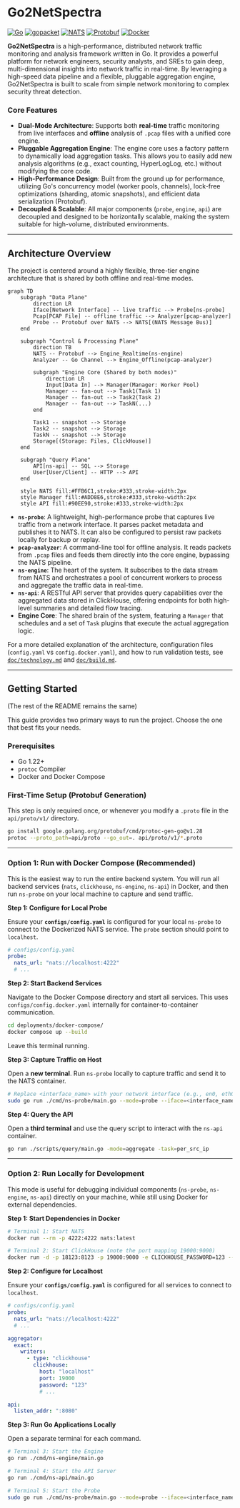 # Go2NetSpectra

[![Go](https://img.shields.io/badge/go-1.22-blue.svg)](https://go.dev/) [![gopacket](https://img.shields.io/badge/gopacket-1.1.19-blue.svg)](https://github.com/google/gopacket) [![NATS](https://img.shields.io/badge/NATS-2.11-green.svg)](https://nats.io/) [![Protobuf](https://img.shields.io/badge/Protobuf-v3-blue.svg)](https://protobuf.dev/) [![Docker](https://img.shields.io/badge/docker-20.10%2B-blue)](https://www.docker.com/)

**Go2NetSpectra** is a high-performance, distributed network traffic monitoring and analysis framework written in Go. It provides a powerful platform for network engineers, security analysts, and SREs to gain deep, multi-dimensional insights into network traffic in real-time. By leveraging a high-speed data pipeline and a flexible, pluggable aggregation engine, Go2NetSpectra is built to scale from simple network monitoring to complex security threat detection.

### Core Features

- **Dual-Mode Architecture**: Supports both **real-time** traffic monitoring from live interfaces and **offline** analysis of `.pcap` files with a unified core engine.
- **Pluggable Aggregation Engine**: The engine core uses a factory pattern to dynamically load aggregation tasks. This allows you to easily add new analysis algorithms (e.g., exact counting, HyperLogLog, etc.) without modifying the core code.
- **High-Performance Design**: Built from the ground up for performance, utilizing Go's concurrency model (worker pools, channels), lock-free optimizations (sharding, atomic snapshots), and efficient data serialization (Protobuf).
- **Decoupled & Scalable**: All major components (`probe`, `engine`, `api`) are decoupled and designed to be horizontally scalable, making the system suitable for high-volume, distributed environments.

---

## Architecture Overview

The project is centered around a highly flexible, three-tier engine architecture that is shared by both offline and real-time modes.

```mermaid
graph TD
    subgraph "Data Plane"
        direction LR
        Iface[Network Interface] -- live traffic --> Probe[ns-probe]
        Pcap[PCAP File] -- offline traffic --> Analyzer[pcap-analyzer]
        Probe -- Protobuf over NATS --> NATS[(NATS Message Bus)]
    end

    subgraph "Control & Processing Plane"
        direction TB
        NATS -- Protobuf --> Engine_Realtime(ns-engine)
        Analyzer -- Go Channel --> Engine_Offline(pcap-analyzer)
        
        subgraph "Engine Core (Shared by both modes)"
            direction LR
            Input[Data In] --> Manager(Manager: Worker Pool)
            Manager -- fan-out --> Task1(Task 1)
            Manager -- fan-out --> Task2(Task 2)
            Manager -- fan-out --> TaskN(...)
        end

        Task1 -- snapshot --> Storage
        Task2 -- snapshot --> Storage
        TaskN -- snapshot --> Storage
        Storage[(Storage: Files, ClickHouse)]
    end

    subgraph "Query Plane"
        API[ns-api] -- SQL --> Storage
        User[User/Client] -- HTTP --> API
    end

    style NATS fill:#FFB6C1,stroke:#333,stroke-width:2px
    style Manager fill:#ADD8E6,stroke:#333,stroke-width:2px
    style API fill:#90EE90,stroke:#333,stroke-width:2px
```
- **`ns-probe`**: A lightweight, high-performance probe that captures live traffic from a network interface. It parses packet metadata and publishes it to NATS. It can also be configured to persist raw packets locally for backup or replay.
- **`pcap-analyzer`**: A command-line tool for offline analysis. It reads packets from `.pcap` files and feeds them directly into the core engine, bypassing the NATS pipeline.
- **`ns-engine`**: The heart of the system. It subscribes to the data stream from NATS and orchestrates a pool of concurrent workers to process and aggregate the traffic data in real-time.
- **`ns-api`**: A RESTful API server that provides query capabilities over the aggregated data stored in ClickHouse, offering endpoints for both high-level summaries and detailed flow tracing.
- **Engine Core**: The shared brain of the system, featuring a `Manager` that schedules and a set of `Task` plugins that execute the actual aggregation logic.

For a more detailed explanation of the architecture, configuration files (`config.yaml` vs `config.docker.yaml`), and how to run validation tests, see [`doc/technology.md`](doc/technology.md) and [`doc/build.md`](doc/build.md).

---

## Getting Started

(The rest of the README remains the same)

This guide provides two primary ways to run the project. Choose the one that best fits your needs.

### Prerequisites

- Go 1.22+
- `protoc` Compiler
- Docker and Docker Compose

### First-Time Setup (Protobuf Generation)

This step is only required once, or whenever you modify a `.proto` file in the `api/proto/v1/` directory.
```sh
go install google.golang.org/protobuf/cmd/protoc-gen-go@v1.28
protoc --proto_path=api/proto --go_out=. api/proto/v1/*.proto
```

---

### Option 1: Run with Docker Compose (Recommended)

This is the easiest way to run the entire backend system. You will run all backend services (`nats`, `clickhouse`, `ns-engine`, `ns-api`) in Docker, and then run `ns-probe` on your local machine to capture and send traffic.

**Step 1: Configure for Local Probe**

Ensure your **`configs/config.yaml`** is configured for your local `ns-probe` to connect to the Dockerized NATS service. The `probe` section should point to `localhost`.

```yaml
# configs/config.yaml
probe:
  nats_url: "nats://localhost:4222"
  # ...
```

**Step 2: Start Backend Services**

Navigate to the Docker Compose directory and start all services. This uses `configs/config.docker.yaml` internally for container-to-container communication.

```sh
cd deployments/docker-compose/
docker compose up --build
```
Leave this terminal running.

**Step 3: Capture Traffic on Host**

Open a **new terminal**. Run `ns-probe` locally to capture traffic and send it to the NATS container.

```sh
# Replace <interface_name> with your network interface (e.g., en0, eth0)
sudo go run ./cmd/ns-probe/main.go --mode=probe --iface=<interface_name>
```

**Step 4: Query the API**

Open a **third terminal** and use the query script to interact with the `ns-api` container.

```sh
go run ./scripts/query/main.go -mode=aggregate -task=per_src_ip
```

---

### Option 2: Run Locally for Development

This mode is useful for debugging individual components (`ns-probe`, `ns-engine`, `ns-api`) directly on your machine, while still using Docker for external dependencies.

**Step 1: Start Dependencies in Docker**

```sh
# Terminal 1: Start NATS
docker run --rm -p 4222:4222 nats:latest

# Terminal 2: Start ClickHouse (note the port mapping 19000:9000)
docker run -d -p 18123:8123 -p 19000:9000 -e CLICKHOUSE_PASSWORD=123 --name some-clickhouse-server --ulimit nofile=262144:262144 clickhouse/clickhouse-server
```

**Step 2: Configure for Localhost**

Ensure your **`configs/config.yaml`** is configured for all services to connect to `localhost`.

```yaml
# configs/config.yaml
probe:
  nats_url: "nats://localhost:4222"
  # ...

aggregator:
  exact:
    writers:
      - type: "clickhouse"
        clickhouse:
          host: "localhost"
          port: 19000
          password: "123"
          # ...

api:
  listen_addr: ":8080"
```

**Step 3: Run Go Applications Locally**

Open a separate terminal for each command.

```sh
# Terminal 3: Start the Engine
go run ./cmd/ns-engine/main.go

# Terminal 4: Start the API Server
go run ./cmd/ns-api/main.go

# Terminal 5: Start the Probe
sudo go run ./cmd/ns-probe/main.go --mode=probe --iface=<interface_name>
```